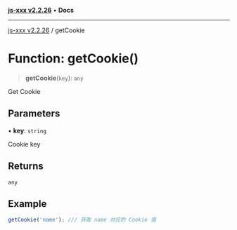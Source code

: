 [**js-xxx v2.2.26**](../README.md) • **Docs**

***

[js-xxx v2.2.26](../README.md) / getCookie

# Function: getCookie()

> **getCookie**(`key`): `any`

Get Cookie

## Parameters

• **key**: `string`

Cookie key

## Returns

`any`

## Example

```ts
getCookie('name'); /// 获取 name 对应的 Cookie 值
```

